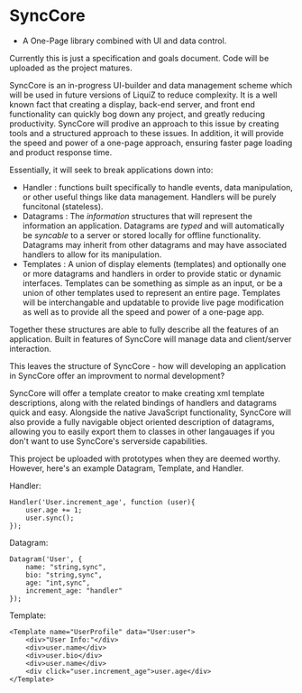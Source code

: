 # SyncCore
- A One-Page library combined with UI and data control.

Currently this is just a specification and goals document. Code will be uploaded as the project matures.

SyncCore is an in-progress UI-builder and data management scheme which will be used in future versions of LiquiZ to reduce complexity. It is a well known fact that creating a display, back-end server, and front end functionality can quickly bog down any project, and greatly reducing productivity. SyncCore will prodive an approach to this issue by creating tools and a structured approach to these issues. In addition, it will provide the speed and power of a one-page approach, ensuring faster page loading and product response time.

Essentially, it will seek to break applications down into:


- Handler : functions built specifically to handle events, data manipulation, or other useful things like data management. Handlers will be purely funcitonal (stateless).
- Datagrams : The *information* structures that will represent the information an application. Datagrams are *typed* and will automatically be *syncable* to a server or stored locally for offline functionality. Datagrams may inherit from other datagrams and may have associated handlers to allow for its manipulation.
- Templates : A union of display elements (templates) and optionally one or more datagrams and handlers in order to provide static or dynamic interfaces. Templates can be something as simple as an input, or be a union of other templates used to represent an entire page. Templates will be interchangable and updatable to provide live page modification as well as to provide all the speed and power of a one-page app.

Together these structures are able to fully describe all the features of an application. Built in features of SyncCore will manage data and client/server interaction.

This leaves the structure of SyncCore - how will developing an application in SyncCore offer an improvment to normal development?

SyncCore will offer a template creator to make creating xml template descriptions, along with the related bindings of handlers and datagrams quick and easy. Alongside the native JavaScript functionality, SyncCore will also provide a fully navigable object oriented description of datagrams, allowing you to easily export them to classes in other langauages if you don't want to use SyncCore's serverside capabilities.

This project be uploaded with prototypes when they are deemed worthy. However, here's an example Datagram, Template, and Handler.

Handler:

    Handler('User.increment_age', function (user){
        user.age += 1;
        user.sync();
    });

Datagram:

    Datagram('User', {
        name: "string,sync", 
        bio: "string,sync", 
        age: "int,sync", 
        increment_age: "handler"
    });

Template:

    <Template name="UserProfile" data="User:user">
        <div>"User Info:"</div>
        <div>user.name</div>
        <div>user.bio</div>
        <div>user.name</div>
        <div click="user.increment_age">user.age</div>
    </Template>

